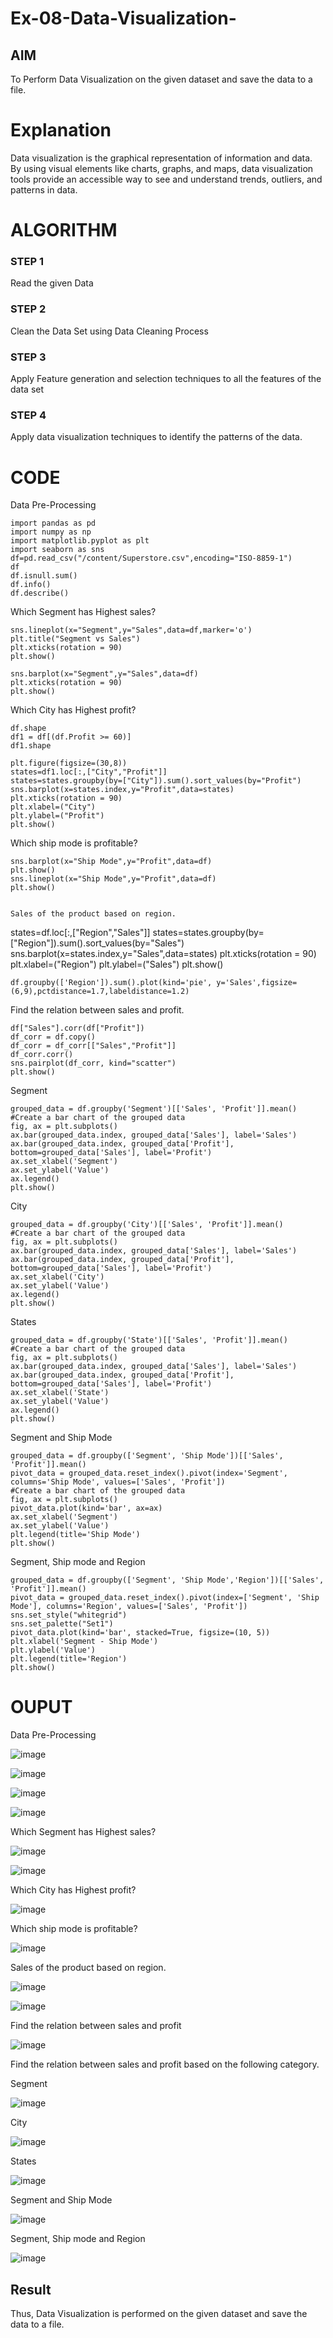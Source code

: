 # Ex-08-Data-Visualization-

## AIM
To Perform Data Visualization on the given dataset and save the data to a file. 

# Explanation
Data visualization is the graphical representation of information and data. By using visual elements like charts, graphs, and maps, data visualization tools provide an accessible way to see and understand trends, outliers, and patterns in data.

# ALGORITHM
### STEP 1
Read the given Data
### STEP 2
Clean the Data Set using Data Cleaning Process
### STEP 3
Apply Feature generation and selection techniques to all the features of the data set
### STEP 4
Apply data visualization techniques to identify the patterns of the data.


# CODE

Data Pre-Processing
```
import pandas as pd
import numpy as np
import matplotlib.pyplot as plt
import seaborn as sns
df=pd.read_csv("/content/Superstore.csv",encoding="ISO-8859-1")
df
df.isnull.sum()
df.info()
df.describe()
```

Which Segment has Highest sales?
```
sns.lineplot(x="Segment",y="Sales",data=df,marker='o')
plt.title("Segment vs Sales")
plt.xticks(rotation = 90)
plt.show()

sns.barplot(x="Segment",y="Sales",data=df)
plt.xticks(rotation = 90)
plt.show()
```

Which City has Highest profit?
```
df.shape
df1 = df[(df.Profit >= 60)]
df1.shape

plt.figure(figsize=(30,8))
states=df1.loc[:,["City","Profit"]]
states=states.groupby(by=["City"]).sum().sort_values(by="Profit")
sns.barplot(x=states.index,y="Profit",data=states)
plt.xticks(rotation = 90)
plt.xlabel=("City")
plt.ylabel=("Profit")
plt.show()
```

Which ship mode is profitable?
```
sns.barplot(x="Ship Mode",y="Profit",data=df)
plt.show()
sns.lineplot(x="Ship Mode",y="Profit",data=df)
plt.show()


Sales of the product based on region.
```
states=df.loc[:,["Region","Sales"]]
states=states.groupby(by=["Region"]).sum().sort_values(by="Sales")
sns.barplot(x=states.index,y="Sales",data=states)
plt.xticks(rotation = 90)
plt.xlabel=("Region")
plt.ylabel=("Sales")
plt.show()
```
df.groupby(['Region']).sum().plot(kind='pie', y='Sales',figsize=(6,9),pctdistance=1.7,labeldistance=1.2)
```

Find the relation between sales and profit.
```
df["Sales"].corr(df["Profit"])
df_corr = df.copy()
df_corr = df_corr[["Sales","Profit"]]
df_corr.corr()
sns.pairplot(df_corr, kind="scatter")
plt.show()
```

Segment
```
grouped_data = df.groupby('Segment')[['Sales', 'Profit']].mean()
#Create a bar chart of the grouped data
fig, ax = plt.subplots()
ax.bar(grouped_data.index, grouped_data['Sales'], label='Sales')
ax.bar(grouped_data.index, grouped_data['Profit'], bottom=grouped_data['Sales'], label='Profit')
ax.set_xlabel('Segment')
ax.set_ylabel('Value')
ax.legend()
plt.show()
```

City
```
grouped_data = df.groupby('City')[['Sales', 'Profit']].mean()
#Create a bar chart of the grouped data
fig, ax = plt.subplots()
ax.bar(grouped_data.index, grouped_data['Sales'], label='Sales')
ax.bar(grouped_data.index, grouped_data['Profit'], bottom=grouped_data['Sales'], label='Profit')
ax.set_xlabel('City')
ax.set_ylabel('Value')
ax.legend()
plt.show()
```

States
```
grouped_data = df.groupby('State')[['Sales', 'Profit']].mean()
#Create a bar chart of the grouped data
fig, ax = plt.subplots()
ax.bar(grouped_data.index, grouped_data['Sales'], label='Sales')
ax.bar(grouped_data.index, grouped_data['Profit'], bottom=grouped_data['Sales'], label='Profit')
ax.set_xlabel('State')
ax.set_ylabel('Value')
ax.legend()
plt.show()
```

Segment and Ship Mode
```
grouped_data = df.groupby(['Segment', 'Ship Mode'])[['Sales', 'Profit']].mean()
pivot_data = grouped_data.reset_index().pivot(index='Segment', columns='Ship Mode', values=['Sales', 'Profit'])
#Create a bar chart of the grouped data
fig, ax = plt.subplots()
pivot_data.plot(kind='bar', ax=ax)
ax.set_xlabel('Segment')
ax.set_ylabel('Value')
plt.legend(title='Ship Mode')
plt.show()
```

Segment, Ship mode and Region
```
grouped_data = df.groupby(['Segment', 'Ship Mode','Region'])[['Sales', 'Profit']].mean()
pivot_data = grouped_data.reset_index().pivot(index=['Segment', 'Ship Mode'], columns='Region', values=['Sales', 'Profit'])
sns.set_style("whitegrid")
sns.set_palette("Set1")
pivot_data.plot(kind='bar', stacked=True, figsize=(10, 5))
plt.xlabel('Segment - Ship Mode')
plt.ylabel('Value')
plt.legend(title='Region')
plt.show()
```

# OUPUT

Data Pre-Processing

![image](https://github.com/collinsjoel10/Ex-08-Data-Visualization-/assets/118626456/b4f6d9dd-41c8-42f9-b6b0-95a0683dbb43)

![image](https://github.com/collinsjoel10/Ex-08-Data-Visualization-/assets/118626456/3924effa-d103-404a-b338-edc4adbfa87e)

![image](https://github.com/collinsjoel10/Ex-08-Data-Visualization-/assets/118626456/5bae2404-cca8-4c26-96bd-3aa0eff2447d)

![image](https://github.com/collinsjoel10/Ex-08-Data-Visualization-/assets/118626456/0a9b73c0-01c6-4a87-8879-f3a02bf5c24a)

Which Segment has Highest sales?

![image](https://github.com/collinsjoel10/Ex-08-Data-Visualization-/assets/118626456/52112455-12e6-4818-8e44-88cb6d9d488c)

![image](https://github.com/collinsjoel10/Ex-08-Data-Visualization-/assets/118626456/053b3d21-18d2-4b33-85cd-c246f82cdf0a)

Which City has Highest profit?

![image](https://github.com/collinsjoel10/Ex-08-Data-Visualization-/assets/118626456/01f2da27-0b2f-49bc-9795-4e5139523cd0)

Which ship mode is profitable?

![image](https://github.com/collinsjoel10/Ex-08-Data-Visualization-/assets/118626456/521d9227-6f81-4a0f-ad77-66ad2b755b77)

Sales of the product based on region.

![image](https://github.com/collinsjoel10/Ex-08-Data-Visualization-/assets/118626456/bbb2c97e-5af9-40be-98cc-04fa7cdcea03)

![image](https://github.com/collinsjoel10/Ex-08-Data-Visualization-/assets/118626456/3825f632-da39-40fb-99de-3c88a38725e1)

Find the relation between sales and profit

![image](https://github.com/collinsjoel10/Ex-08-Data-Visualization-/assets/118626456/e381e185-7797-4c23-915a-6d2c87a5e6d1)

Find the relation between sales and profit based on the following category.

Segment

![image](https://github.com/collinsjoel10/Ex-08-Data-Visualization-/assets/118626456/f2699849-8f64-433f-91c2-e8175f8a9efb)

City

![image](https://github.com/collinsjoel10/Ex-08-Data-Visualization-/assets/118626456/c1783769-bf02-4067-a844-f0ffc2245733)

States

![image](https://github.com/collinsjoel10/Ex-08-Data-Visualization-/assets/118626456/663f47d9-9fad-4a0a-b7d4-9c789b0a19fe)

Segment and Ship Mode

![image](https://github.com/collinsjoel10/Ex-08-Data-Visualization-/assets/118626456/fadbc6c4-ce58-4dec-a797-a0ffb74feaa7)


Segment, Ship mode and Region

![image](https://github.com/collinsjoel10/Ex-08-Data-Visualization-/assets/118626456/bcf73997-d138-4a45-9d62-87cc011bd36d)

## Result

Thus, Data Visualization is performed on the given dataset and save the data to a file.
